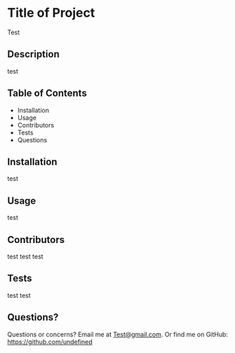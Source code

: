 
# Title of Project
Test
## Description
test
## Table of Contents
* Installation
* Usage
* Contributors
* Tests
* Questions
## Installation
test
## Usage
test
## Contributors
test test test
## Tests
test test 
## Questions?
Questions or concerns? Email me at Test@gmail.com.
Or find me on GitHub: https://github.com/undefined
